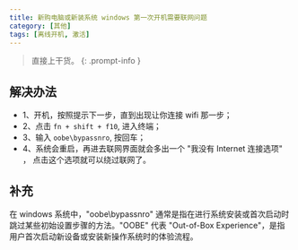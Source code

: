 ```yaml
---
title: 新购电脑或新装系统 windows 第一次开机需要联网问题
category: [其他]
tags: [离线开机, 激活]
---
```


> 直接上干货。
{: .prompt-info }

## 解决办法
+ 1、开机，按照提示下一步，直到出现让你连接 wifi 那一步；
+ 2、点击 `fn + shift + f10`, 进入终端；
+ 3、输入 `oobe\bypassnro`, 按回车；
+ 4、系统会重启，再进去联网界面就会多出一个 "我没有 Internet 连接选项" ， 点击这个选项就可以绕过联网了。

## 补充
在 windows 系统中，"oobe\bypassnro" 通常是指在进行系统安装或首次启动时跳过某些初始设置步骤的方法。"OOBE" 代表 "Out-of-Box Experience"，是指用户首次启动新设备或安装新操作系统时的体验流程。